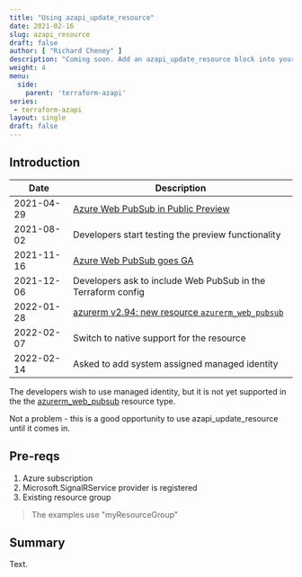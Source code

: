 ```yaml
---
title: "Using azapi_update_resource"
date: 2021-02-16
slug: azapi_resource
draft: false
author: [ "Richard Cheney" ]
description: "Coming soon. Add an azapi_update_resource block into your Terraform config to configure properties that are not yet supported in the azurerm provider."
weight: 4
menu:
  side:
    parent: 'terraform-azapi'
series:
 - terraform-azapi
layout: single
draft: false
---
```


## Introduction

| **Date** | **Description** |
|---|---|
| 2021-04-29 | [Azure Web PubSub in Public Preview](https://azure.microsoft.com/blog/easily-build-realtime-apps-with-websockets-and-azure-web-pubsub-now-in-preview/)
| 2021-08-02 | Developers start testing the preview functionality |
| 2021-11-16 | [Azure Web PubSub goes GA](https://azure.microsoft.com/blog/build-realtime-web-apps-with-azure-web-pubsub-now-generally-available/) |
| 2021-12-06 | Developers ask to include Web PubSub in the Terraform config |
| 2022-01-28 | [azurerm v2.94: new resource `azurerm_web_pubsub`](https://github.com/hashicorp/terraform-provider-azurerm/blob/ef11feb07db2b5fa96d79384cbcdc4e6309922fb/CHANGELOG.md) |
| 2022-02-07 | Switch to native support for the resource |
| 2022-02-14 | Asked to add system assigned managed identity |

The developers wish to use managed identity, but  it is not yet supported in the the [azurerm_web_pubsub](https://registry.terraform.io/providers/hashicorp/azurerm/2.94.0/docs/resources/web_pubsub) resource type.

Not a problem - this is a good opportunity to use azapi_update_resource until it comes in.

## Pre-reqs

1. Azure subscription
1. Microsoft.SignalRService provider is registered
1. Existing resource group

> The examples use "myResourceGroup"

## Summary

Text.
